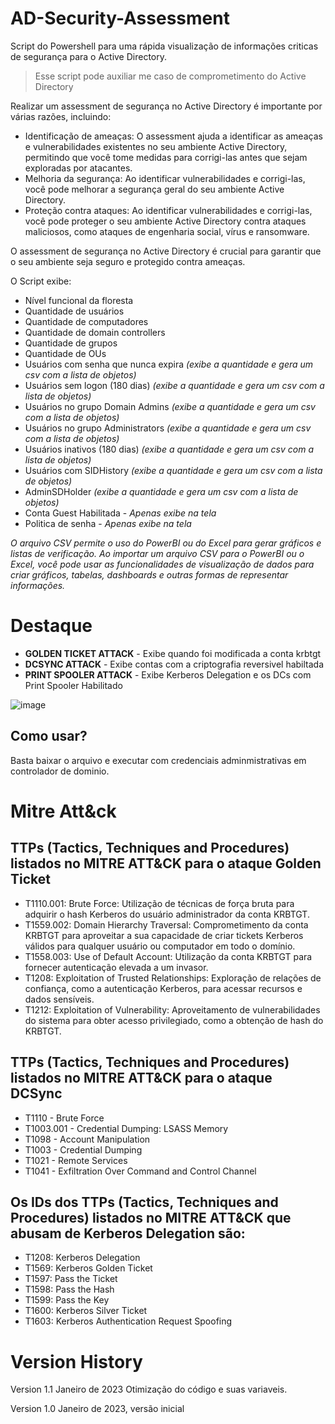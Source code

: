 
# AD-Security-Assessment
Script do Powershell para uma rápida visualização de informações criticas de segurança para o Active Directory. 

> Esse script pode auxiliar me caso de comprometimento do Active
> Directory

Realizar um assessment de segurança no Active Directory é importante por várias razões, incluindo:
- Identificação de ameaças: O assessment ajuda a identificar as ameaças e vulnerabilidades existentes no seu ambiente Active Directory, permitindo que você tome medidas para corrigi-las antes que sejam exploradas por atacantes.
- Melhoria da segurança: Ao identificar vulnerabilidades e corrigi-las, você pode melhorar a segurança geral do seu ambiente Active Directory.
- Proteção contra ataques: Ao identificar vulnerabilidades e corrigi-las, você pode proteger o seu ambiente Active Directory contra ataques maliciosos, como ataques de engenharia social, vírus e ransomware.

O assessment de segurança no Active Directory é crucial para garantir que o seu ambiente seja seguro e protegido contra ameaças.

O Script exibe:

- Nível funcional da floresta     
- Quantidade de usuários     
- Quantidade de computadores
- Quantidade de domain controllers 
- Quantidade de grupos 
- Quantidade de OUs
- Usuários com senha que nunca expira *(exibe a quantidade e gera um csv com a lista de objetos)*
- Usuários sem logon (180 dias) *(exibe a quantidade e gera um csv com a lista de objetos)*
- Usuários no grupo Domain Admins *(exibe a quantidade e gera um csv com a lista de objetos)*
- Usuários no grupo Administrators *(exibe a quantidade e gera um csv com a lista de objetos)*
- Usuários inativos (180 dias) *(exibe a quantidade e gera um csv com a lista de objetos)*
- Usuários com SIDHistory *(exibe a quantidade e gera um csv com a lista de objetos)*
- AdminSDHolder *(exibe a quantidade e gera um csv com a lista de objetos)*
- Conta Guest Habilitada - *Apenas exibe na tela* 
- Politica de senha - *Apenas exibe na tela*

*O arquivo CSV permite o uso do PowerBI ou do Excel para gerar gráficos e listas de verificação.*
*Ao importar um arquivo CSV para o PowerBI ou o Excel, você pode usar as funcionalidades de visualização de dados para criar gráficos, tabelas, dashboards e outras formas de representar informações.*


# Destaque

- **GOLDEN TICKET ATTACK** - Exibe quando foi modificada a conta krbtgt
- **DCSYNC ATTACK** - Exibe contas com a criptografia reversivel habiltada
- **PRINT SPOOLER ATTACK** - Exibe Kerberos Delegation e os DCs com Print Spooler Habilitado

![image](https://user-images.githubusercontent.com/16530643/215624922-d7163079-932c-467e-8155-16e12fbde82f.png)


## Como usar?

Basta baixar o arquivo e executar com credenciais adminmistrativas em controlador de dominio.

# Mitre Att&ck

## TTPs (Tactics, Techniques and Procedures) listados no MITRE ATT&CK para o ataque **Golden Ticket** 

- T1110.001: Brute Force: Utilização de técnicas de força bruta para adquirir o hash Kerberos do usuário administrador da conta KRBTGT.
- T1559.002: Domain Hierarchy Traversal: Comprometimento da conta KRBTGT para aproveitar a sua capacidade de criar tickets Kerberos válidos para qualquer usuário ou computador em todo o domínio.
- T1558.003: Use of Default Account: Utilização da conta KRBTGT para fornecer autenticação elevada a um invasor.
- T1208: Exploitation of Trusted Relationships: Exploração de relações de confiança, como a autenticação Kerberos, para acessar recursos e dados sensíveis.
- T1212: Exploitation of Vulnerability: Aproveitamento de vulnerabilidades do sistema para obter acesso privilegiado, como a obtenção de hash do KRBTGT.

## TTPs (Tactics, Techniques and Procedures) listados no MITRE ATT&CK para o ataque **DCSync** 

- T1110 - Brute Force
- T1003.001 - Credential Dumping: LSASS Memory
- T1098 - Account Manipulation
- T1003 - Credential Dumping
- T1021 - Remote Services
- T1041 - Exfiltration Over Command and Control Channel

## Os IDs dos TTPs (Tactics, Techniques and Procedures) listados no MITRE ATT&CK que abusam de Kerberos Delegation são:

- T1208: Kerberos Delegation
- T1569: Kerberos Golden Ticket
- T1597: Pass the Ticket
- T1598: Pass the Hash
- T1599: Pass the Key
- T1600: Kerberos Silver Ticket
- T1603: Kerberos Authentication Request Spoofing

# Version History
Version 1.1
Janeiro de 2023
Otimização do código e suas variaveis.

Version 1.0
Janeiro de 2023, versão inicial
